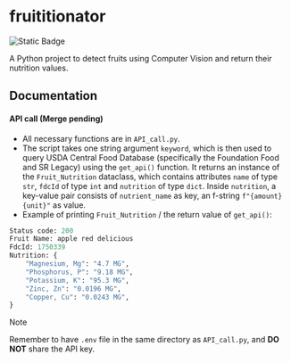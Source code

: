 # fruititionator
![Static Badge](https://img.shields.io/badge/Python-3.8.5-blue?style=flat&logo=Python&logoColor=white)

A Python project to detect fruits using Computer Vision and return their nutrition values.

## Documentation
#### API call (Merge pending)
- All necessary functions are in `API_call.py`.
- The script takes one string argument `keyword`, which is then used to query USDA Central Food Database (specifically the Foundation Food and SR Legacy) using the `get_api()` function. It returns an instance of the `Fruit_Nutrition` dataclass, which contains attributes `name` of type `str`, `fdcId` of type `int` and `nutrition` of type `dict`. Inside `nutrition`, a key-value pair consists of `nutrient_name` as key, an f-string `f"{amount} {unit}"` as value. 
- Example of printing `Fruit_Nutrition` / the return value of `get_api()`:
```Python
Status code: 200
Fruit Name: apple red delicious
FdcId: 1750339
Nutrition: {
    "Magnesium, Mg": "4.7 MG",
    "Phosphorus, P": "9.18 MG",
    "Potassium, K": "95.3 MG",
    "Zinc, Zn": "0.0196 MG",
    "Copper, Cu": "0.0243 MG",
}
```
> [!NOTE]
> Remember to have `.env` file in the same directory as `API_call.py`, and **DO NOT** share the API key.


